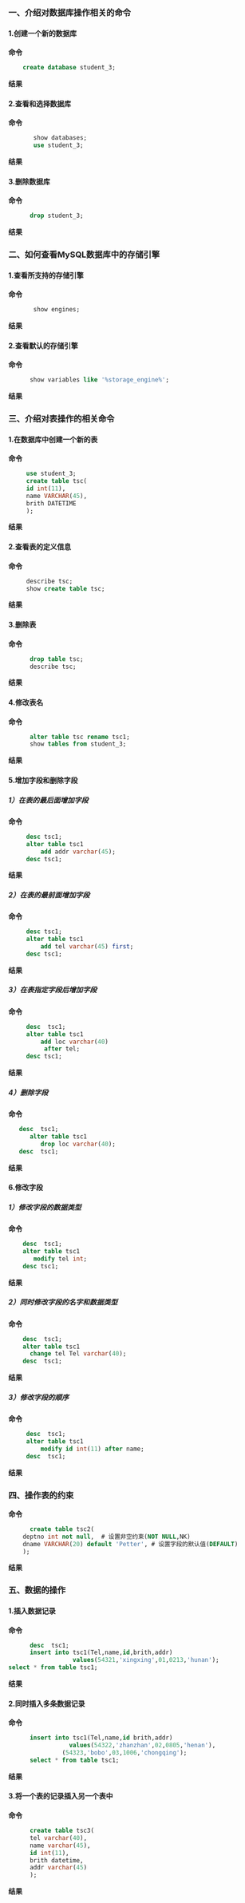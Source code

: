 ### 一、介绍对数据库操作相关的命令
#### 1.创建一个新的数据库

**命令**

```sql
	create database student_3;   
```

**结果**


#### 2.查看和选择数据库

**命令**
```sql
       show databases;
       use student_3;
```

**结果**


#### 3.删除数据库

**命令**
```sql
      drop student_3;
```

**结果**


### 二、如何查看MySQL数据库中的存储引擎
#### 1.查看所支持的存储引擎

**命令**
```sql
       show engines;
```

**结果**


#### 2.查看默认的存储引擎

**命令**
```sql
      show variables like '%storage_engine%';
```

**结果**


### 三、介绍对表操作的相关命令
#### 1.在数据库中创建一个新的表

**命令**
```sql
     use student_3;
     create table tsc(
     id int(11),
     name VARCHAR(45),
     brith DATETIME
     );
```

**结果**


#### 2.查看表的定义信息

**命令**
```sql
     describe tsc;
     show create table tsc;
```

**结果**


#### 3.删除表

**命令**
```sql
      drop table tsc;
      describe tsc;
```

**结果**


#### 4.修改表名

**命令**
```sql
      alter table tsc rename tsc1;
      show tables from student_3;
```

**结果**


#### 5.增加字段和删除字段
##### 1）在表的最后面增加字段

**命令**
```sql
     desc tsc1;
     alter table tsc1
         add addr varchar(45);
     desc tsc1;
```

**结果**


##### 2）在表的最前面增加字段

**命令**
```sql
     desc tsc1;
     alter table tsc1
         add tel varchar(45) first;
     desc tsc1;
```
 
 **结果**
 
 
##### 3）在表指定字段后增加字段

**命令**
```sql
     desc  tsc1;
     alter table tsc1
         add loc varchar(40) 
	      after tel;
     desc tsc1;
```

**结果**


##### 4）删除字段

**命令**
```sql
   desc  tsc1;   
      alter table tsc1
         drop loc varchar(40);
   desc  tsc1;
```

**结果**


#### 6.修改字段
##### 1）修改字段的数据类型

**命令**
```sql
    desc  tsc1;
    alter table tsc1
       modify tel int;
    desc tsc1;
```

**结果**


##### 2）同时修改字段的名字和数据类型

**命令**
```sql
    desc  tsc1;
    alter table tsc1
      change tel Tel varchar(40);
    desc  tsc1;
```

**结果**


##### 3）修改字段的顺序

**命令**
```sql
     desc  tsc1;
     alter table tsc1
         modify id int(11) after name;
     desc  tsc1;
```

**结果**


### 四、操作表的约束

**命令**
```sql
      create table tsc2(
 	deptno int not null,  # 设置非空约束(NOT NULL,NK)
	dname VARCHAR(20) default 'Petter', # 设置字段的默认值(DEFAULT)
	); 
```

**结果**


### 五、数据的操作
#### 1.插入数据记录

**命令**
```sql
      desc  tsc1;
      insert into tsc1(Tel,name,id,brith,addr)
                  values(54321,'xingxing',01,0213,'hunan');
select * from table tsc1;
```

**结果**


#### 2.同时插入多条数据记录

**命令**
```sql
      insert into tsc1(Tel,name,id brith,addr)
                 values(54322,'zhanzhan',02,0805,'henan'),
		       (54323,'bobo',03,1006,'chongqing');
      select * from table tsc1;
```

**结果**


#### 3.将一个表的记录插入另一个表中

**命令**
```sql
      create table tsc3(
      tel varchar(40),
      name varchar(45),
      id int(11),
      brith datetime,
      addr varchar(45)
      );
 ```
 
 **结果**
 
 
